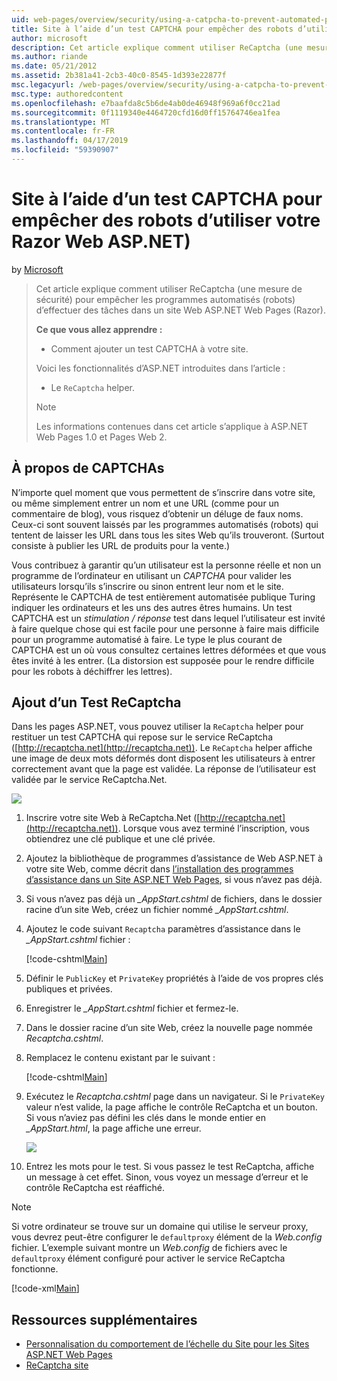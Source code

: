 ```yaml
---
uid: web-pages/overview/security/using-a-catpcha-to-prevent-automated-programs-bots-from-using-your-aspnet-web-site
title: Site à l’aide d’un test CAPTCHA pour empêcher des robots d’utiliser votre Razor Web ASP.NET) | Microsoft Docs
author: microsoft
description: Cet article explique comment utiliser ReCaptcha (une mesure de sécurité) pour empêcher les programmes automatisés (robots) d’effectuer des tâches dans un ASP.NET Web Pages (Razor) nous...
ms.author: riande
ms.date: 05/21/2012
ms.assetid: 2b381a41-2cb3-40c0-8545-1d393e22877f
msc.legacyurl: /web-pages/overview/security/using-a-catpcha-to-prevent-automated-programs-bots-from-using-your-aspnet-web-site
msc.type: authoredcontent
ms.openlocfilehash: e7baafda8c5b6de4ab0de46948f969a6f0cc21ad
ms.sourcegitcommit: 0f1119340e4464720cfd16d0ff15764746ea1fea
ms.translationtype: MT
ms.contentlocale: fr-FR
ms.lasthandoff: 04/17/2019
ms.locfileid: "59390907"
---
```

# <a name="using-a-captcha-to-prevent-bots-from-using-your-aspnet-web-razor-site"></a>Site à l’aide d’un test CAPTCHA pour empêcher des robots d’utiliser votre Razor Web ASP.NET)

by [Microsoft](https://github.com/microsoft)

> Cet article explique comment utiliser ReCaptcha (une mesure de sécurité) pour empêcher les programmes automatisés (robots) d’effectuer des tâches dans un site Web ASP.NET Web Pages (Razor).
> 
> **Ce que vous allez apprendre :** 
> 
> - Comment ajouter un test CAPTCHA à votre site.
> 
> Voici les fonctionnalités d’ASP.NET introduites dans l’article :
> 
> - Le `ReCaptcha` helper.
> 
> > [!NOTE]
> > Les informations contenues dans cet article s’applique à ASP.NET Web Pages 1.0 et Pages Web 2.


## <a name="about-captchas"></a>À propos de CAPTCHAs

N’importe quel moment que vous permettent de s’inscrire dans votre site, ou même simplement entrer un nom et une URL (comme pour un commentaire de blog), vous risquez d’obtenir un déluge de faux noms. Ceux-ci sont souvent laissés par les programmes automatisés (robots) qui tentent de laisser les URL dans tous les sites Web qu’ils trouveront. (Surtout consiste à publier les URL de produits pour la vente.)

Vous contribuez à garantir qu’un utilisateur est la personne réelle et non un programme de l’ordinateur en utilisant un *CAPTCHA* pour valider les utilisateurs lorsqu’ils s’inscrire ou sinon entrent leur nom et le site. Représente le CAPTCHA de test entièrement automatisée publique Turing indiquer les ordinateurs et les uns des autres êtres humains. Un test CAPTCHA est un *stimulation / réponse* test dans lequel l’utilisateur est invité à faire quelque chose qui est facile pour une personne à faire mais difficile pour un programme automatisé à faire. Le type le plus courant de CAPTCHA est un où vous consultez certaines lettres déformées et que vous êtes invité à les entrer. (La distorsion est supposée pour le rendre difficile pour les robots à déchiffrer les lettres).

## <a name="adding-a-recaptcha-test"></a>Ajout d’un Test ReCaptcha

Dans les pages ASP.NET, vous pouvez utiliser la `ReCaptcha` helper pour restituer un test CAPTCHA qui repose sur le service ReCaptcha ([http://recaptcha.net](http://recaptcha.net)). Le `ReCaptcha` helper affiche une image de deux mots déformés dont disposent les utilisateurs à entrer correctement avant que la page est validée. La réponse de l’utilisateur est validée par le service ReCaptcha.Net.

![](using-a-catpcha-to-prevent-automated-programs-bots-from-using-your-aspnet-web-site/_static/image1.jpg)

1. Inscrire votre site Web à ReCaptcha.Net ([http://recaptcha.net](http://recaptcha.net)). Lorsque vous avez terminé l’inscription, vous obtiendrez une clé publique et une clé privée.
2. Ajoutez la bibliothèque de programmes d’assistance de Web ASP.NET à votre site Web, comme décrit dans [l’installation des programmes d’assistance dans un Site ASP.NET Web Pages](https://go.microsoft.com/fwlink/?LinkId=252372), si vous n’avez pas déjà.
3. Si vous n’avez pas déjà un  *\_AppStart.cshtml* de fichiers, dans le dossier racine d’un site Web, créez un fichier nommé  *\_AppStart.cshtml*.
4. Ajoutez le code suivant `Recaptcha` paramètres d’assistance dans le  *\_AppStart.cshtml* fichier : 

    [!code-cshtml[Main](using-a-catpcha-to-prevent-automated-programs-bots-from-using-your-aspnet-web-site/samples/sample1.cshtml?highlight=6-7)]
5. Définir le `PublicKey` et `PrivateKey` propriétés à l’aide de vos propres clés publiques et privées.
6. Enregistrer le  *\_AppStart.cshtml* fichier et fermez-le.
7. Dans le dossier racine d’un site Web, créez la nouvelle page nommée *Recaptcha.cshtml*.
8. Remplacez le contenu existant par le suivant : 

    [!code-cshtml[Main](using-a-catpcha-to-prevent-automated-programs-bots-from-using-your-aspnet-web-site/samples/sample2.cshtml)]
9. Exécutez le *Recaptcha.cshtml* page dans un navigateur. Si le `PrivateKey` valeur n’est valide, la page affiche le contrôle ReCaptcha et un bouton. Si vous n’aviez pas défini les clés dans le monde entier en  *\_AppStart.html*, la page affiche une erreur. 

    ![](using-a-catpcha-to-prevent-automated-programs-bots-from-using-your-aspnet-web-site/_static/image1.png)
10. Entrez les mots pour le test. Si vous passez le test ReCaptcha, affiche un message à cet effet. Sinon, vous voyez un message d’erreur et le contrôle ReCaptcha est réaffiché.

> [!NOTE]
> Si votre ordinateur se trouve sur un domaine qui utilise le serveur proxy, vous devrez peut-être configurer le `defaultproxy` élément de la *Web.config* fichier. L’exemple suivant montre un *Web.config* de fichiers avec le `defaultproxy` élément configuré pour activer le service ReCaptcha fonctionne.
> 
> [!code-xml[Main](using-a-catpcha-to-prevent-automated-programs-bots-from-using-your-aspnet-web-site/samples/sample3.xml)]


<a id="Additional_Resources"></a>
## <a name="additional-resources"></a>Ressources supplémentaires


- [Personnalisation du comportement de l’échelle du Site pour les Sites ASP.NET Web Pages](https://go.microsoft.com/fwlink/?LinkId=202906)
- [ReCaptcha site](https://www.google.com/recaptcha)
